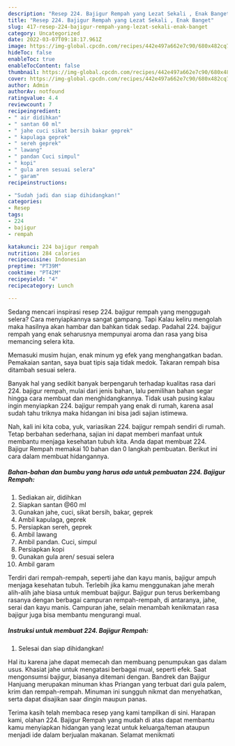 ```yaml
---
description: "Resep 224. Bajigur Rempah yang Lezat Sekali , Enak Banget"
title: "Resep 224. Bajigur Rempah yang Lezat Sekali , Enak Banget"
slug: 417-resep-224-bajigur-rempah-yang-lezat-sekali-enak-banget
category: Uncategorized
date: 2022-03-07T09:18:17.961Z
image: https://img-global.cpcdn.com/recipes/442e497a662e7c90/680x482cq70/224-bajigur-rempah-foto-resep-utama.jpg
hideToc: false
enableToc: true
enableTocContent: false
thumbnail: https://img-global.cpcdn.com/recipes/442e497a662e7c90/680x482cq70/224-bajigur-rempah-foto-resep-utama.jpg
cover: https://img-global.cpcdn.com/recipes/442e497a662e7c90/680x482cq70/224-bajigur-rempah-foto-resep-utama.jpg
author: Admin
authorAv: notfound
ratingvalue: 4.4
reviewcount: 7
recipeingredient:
- " air didihkan"
- " santan 60 ml"
- " jahe cuci sikat bersih bakar geprek"
- " kapulaga geprek"
- " sereh geprek"
- " lawang"
- " pandan Cuci simpul"
- " kopi"
- " gula aren sesuai selera"
- " garam"
recipeinstructions:

- "Sudah jadi dan siap dihidangkan!"
categories:
- Resep
tags:
- 224
- bajigur
- rempah

katakunci: 224 bajigur rempah 
nutrition: 284 calories
recipecuisine: Indonesian
preptime: "PT39M"
cooktime: "PT42M"
recipeyield: "4"
recipecategory: Lunch

---
```



Sedang mencari inspirasi resep 224. bajigur rempah yang menggugah selera? Cara menyiapkannya sangat gampang. Tapi Kalau keliru mengolah maka hasilnya akan hambar dan bahkan tidak sedap. Padahal 224. bajigur rempah yang enak seharusnya mempunyai aroma dan rasa yang bisa memancing selera kita.


Memasuki musim hujan, enak minum yg efek yang menghangatkan badan. Pemakaian santan, saya buat tipis saja tidak medok. Takaran rempah bisa ditambah sesuai selera.

Banyak hal yang sedikit banyak berpengaruh terhadap kualitas rasa dari 224. bajigur rempah, mulai dari jenis bahan, lalu pemilihan bahan segar hingga cara membuat dan menghidangkannya. Tidak usah pusing kalau ingin menyiapkan 224. bajigur rempah yang enak di rumah, karena asal sudah tahu triknya maka hidangan ini bisa jadi sajian istimewa.


Nah, kali ini kita coba, yuk, variasikan 224. bajigur rempah sendiri di rumah. Tetap berbahan sederhana, sajian ini dapat memberi manfaat untuk membantu menjaga kesehatan tubuh kita. Anda dapat membuat 224. Bajigur Rempah memakai 10 bahan dan 0 langkah pembuatan. Berikut ini cara dalam membuat hidangannya.

<!--inarticleads1-->

##### Bahan-bahan dan bumbu yang harus ada untuk pembuatan 224. Bajigur Rempah:

1. Sediakan  air, didihkan
1. Siapkan  santan @60 ml
1. Gunakan  jahe, cuci, sikat bersih, bakar, geprek
1. Ambil  kapulaga, geprek
1. Persiapkan  sereh, geprek
1. Ambil  lawang
1. Ambil  pandan. Cuci, simpul
1. Persiapkan  kopi
1. Gunakan  gula aren/ sesuai selera
1. Ambil  garam


Terdiri dari rempah-rempah, seperti jahe dan kayu manis, bajigur ampuh menjaga kesehatan tubuh. Terlebih jika kamu menggunakan jahe merah alih-alih jahe biasa untuk membuat bajigur. Bajigur pun terus berkembang rasanya dengan berbagai campuran rempah-rempah, di antaranya, jahe, serai dan kayu manis. Campuran jahe, selain menambah kenikmatan rasa bajigur juga bisa membantu mengurangi mual. 

<!--inarticleads2-->

##### Instruksi untuk membuat 224. Bajigur Rempah:


1. Selesai dan siap dihidangkan!

Hal itu karena jahe dapat memecah dan membuang penumpukan gas dalam usus. Khasiat jahe untuk mengatasi berbagai mual, seperti efek. Saat mengonsumsi bajigur, biasanya ditemani dengan. Bandrek dan Bajigur Hanjuang merupakan minuman khas Priangan yang terbuat dari gula palem, krim dan rempah-rempah. Minuman ini sungguh nikmat dan menyehatkan, serta dapat disajikan saar dingin maupun panas. 

Terima kasih telah membaca resep yang kami tampilkan di sini. Harapan kami, olahan 224. Bajigur Rempah yang mudah di atas dapat membantu kamu menyiapkan hidangan yang lezat untuk keluarga/teman ataupun menjadi ide dalam berjualan makanan. Selamat menikmati
